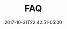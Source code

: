 ---
title: "FAQ"
description: "Activities, Restaurants, Sites"
slug: "faq"
image: pic07.jpg
keywords: ""
categories:
    - ""
    - ""
date: 2017-10-31T22:42:51-05:00
draft: false
---